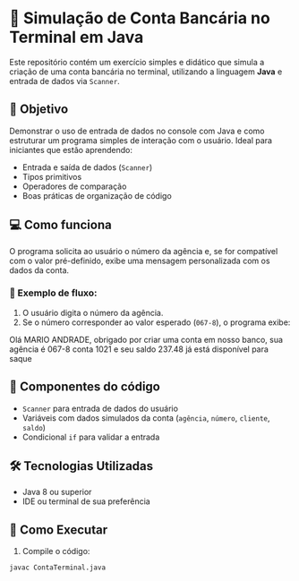# 🏦 Simulação de Conta Bancária no Terminal em Java

Este repositório contém um exercício simples e didático que simula a criação de uma conta bancária no terminal, utilizando a linguagem **Java** e entrada de dados via `Scanner`.

## 🎯 Objetivo

Demonstrar o uso de entrada de dados no console com Java e como estruturar um programa simples de interação com o usuário. Ideal para iniciantes que estão aprendendo:

- Entrada e saída de dados (`Scanner`)
- Tipos primitivos
- Operadores de comparação
- Boas práticas de organização de código

## 💻 Como funciona

O programa solicita ao usuário o número da agência e, se for compatível com o valor pré-definido, exibe uma mensagem personalizada com os dados da conta.

### 🧾 Exemplo de fluxo:

1. O usuário digita o número da agência.
2. Se o número corresponder ao valor esperado (`067-8`), o programa exibe:

Olá MARIO ANDRADE, obrigado por criar uma conta em nosso banco, sua agência é 067-8 conta 1021 e seu saldo 237.48 já está disponível para saque
## 🧩 Componentes do código

- `Scanner` para entrada de dados do usuário
- Variáveis com dados simulados da conta (`agência`, `número`, `cliente`, `saldo`)
- Condicional `if` para validar a entrada

## 🛠️ Tecnologias Utilizadas

- Java 8 ou superior
- IDE ou terminal de sua preferência

## 🚀 Como Executar

1. Compile o código:
```bash
javac ContaTerminal.java
```

